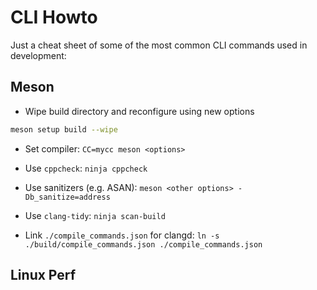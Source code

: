 # CLI Howto

Just a cheat sheet of some of the most common CLI commands used in development:

## Meson

- Wipe build directory and reconfigure using new options

```bash
meson setup build --wipe
```

- Set compiler: `CC=mycc meson <options>`

- Use `cppcheck`: `ninja cppcheck`

- Use sanitizers (e.g. ASAN): `meson <other options> -Db_sanitize=address`

- Use `clang-tidy`: `ninja scan-build`

- Link `./compile_commands.json` for clangd: `ln -s ./build/compile_commands.json ./compile_commands.json`

## Linux Perf

